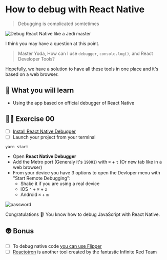 # How to debug with React Native

> Debugging is complicated somtetimes

![Debug React Native like a Jedi master](https://media.giphy.com/media/SZugp2K9LkL6w/giphy.gif)

I think you may have a question at this point.

> Master Yoda, How can I use `debugger`, `console.log()`, and React Developer Tools?

Hopefully, we have a solution to have all these tools in one place and it's based on a web browser.

## 📡 What you will learn

- Using the app based on official debugger of React Native

## 👨‍🚀 Exercise 00

- [ ] [Install React Native Debugger](https://github.com/jhen0409/react-native-debugger#installation)
- [ ] Launch your project from your terminal

```console
yarn start
```

- Open **React Native Debugger**
- Add the Metro port (Generaly it's `19001`) with `⌘` + `t` (Or new tab like in a web browser)
- From your device you have 3 options to open the Devloper menu with "Start Remote Debugging":
  - Shake it if you are using a real device
  - iOS `⌃` + `⌘` + `z`
  - Android `⌘` + `m`

![password](https://raw.githubusercontent.com/flexbox/react-native-workshop/main/challenges/react-native-data-management/debug-react-native.gif)

Congratulations 👏! You know how to debug JavaScript with React Native.

## 👽 Bonus

- [ ] To debug native code [you can use Flipper](https://fbflipper.com/)
- [ ] [Reactotron](https://github.com/infinitered/reactotron) is another tool created by the fantastic Infinite Red Team
